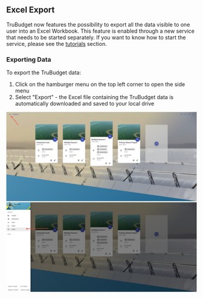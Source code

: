 ## Excel Export

TruBudget now features the possibility to export all the data visible to one user into an Excel Workbook. This feature is enabled through a new service that needs to be started separately. If you want to know how to start the service, please see the [tutorials](../../tutorials) section. 

### Exporting Data

To export the TruBudget data: 
1. Click on the hamburger menu on the top left corner to open the side menu
2. Select "Export" - the Excel file containing the TruBudget data is automatically downloaded and saved to your local drive

![open menu](../uploads/Screenshots/excel_export_1.jpg)
![export data](../uploads/Screenshots/excel_export_2.jpg)

